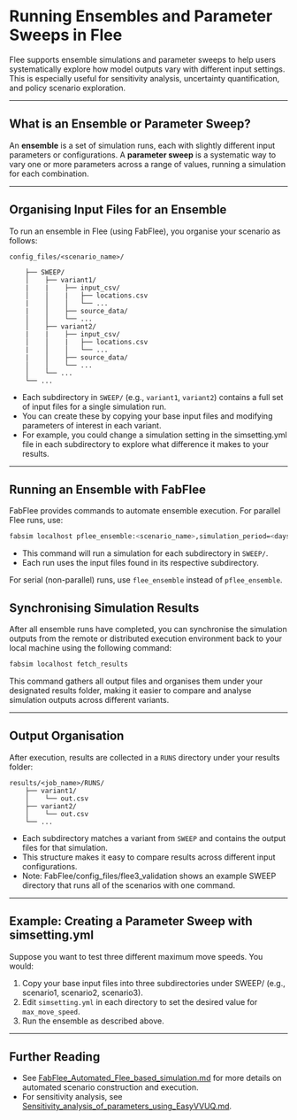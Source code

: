 <!--
This document outlines the ensemble simulation setup for the Flee project. It provides details on managing and executing multiple simulation scenarios collectively.
-->
# Running Ensembles and Parameter Sweeps in Flee

Flee supports ensemble simulations and parameter sweeps to help users systematically explore how model outputs vary with different input settings. This is especially useful for sensitivity analysis, uncertainty quantification, and policy scenario exploration.

---

## What is an Ensemble or Parameter Sweep?

An **ensemble** is a set of simulation runs, each with slightly different input parameters or configurations. A **parameter sweep** is a systematic way to vary one or more parameters across a range of values, running a simulation for each combination.

---

## Organising Input Files for an Ensemble

To run an ensemble in Flee (using FabFlee), you organise your scenario as follows:

```
config_files/<scenario_name>/
 
    ├── SWEEP/
    │    ├── variant1/
    |    |    ├── input_csv/
    │    │    |   ├── locations.csv
    |    │    │   └── ... 
    |    │    ├── source_data/
    │    │    └── ...
    │    ├── variant2/
    |    |    ├── input_csv/
    │    │    |   ├── locations.csv
    |    │    │   └── ... 
    |    │    ├── source_data/
    │    │    └── ...
    │    └── ...
    └── ...
```

- Each subdirectory in `SWEEP/` (e.g., `variant1`, `variant2`) contains a full set of input files for a single simulation run.
- You can create these by copying your base input files and modifying parameters of interest in each variant.
- For example, you could change a simulation setting in the simsetting.yml file in each subdirectory to explore what difference it makes to your results. 

---

## Running an Ensemble with FabFlee

FabFlee provides commands to automate ensemble execution. For parallel Flee runs, use:

```sh
fabsim localhost pflee_ensemble:<scenario_name>,simulation_period=<days>
```

- This command will run a simulation for each subdirectory in `SWEEP/`.
- Each run uses the input files found in its respective subdirectory.

For serial (non-parallel) runs, use `flee_ensemble` instead of `pflee_ensemble`.

## Synchronising Simulation Results

After all ensemble runs have completed, you can synchronise the simulation outputs from the remote or distributed execution environment back to your local machine using the following command:

```sh
fabsim localhost fetch_results
```

This command gathers all output files and organises them under your designated results folder, making it easier to compare and analyse simulation outputs across different variants.

---

## Output Organisation

After execution, results are collected in a `RUNS` directory under your results folder:

```
results/<job_name>/RUNS/
    ├── variant1/
    │    └── out.csv
    ├── variant2/
    │    └── out.csv
    └── ...
```

- Each subdirectory matches a variant from `SWEEP` and contains the output files for that simulation.
- This structure makes it easy to compare results across different input configurations.
- Note: FabFlee/config_files/flee3_validation shows an example SWEEP directory that runs all of the scenarios with one command. 

---

## Example: Creating a Parameter Sweep with simsetting.yml

Suppose you want to test three different maximum move speeds. You would:

1. Copy your base input files into three subdirectories under SWEEP/ (e.g., scenario1, scenario2, scenario3).
2. Edit `simsetting.yml` in each directory to set the desired value for `max_move_speed`.
3. Run the ensemble as described above.

---

## Further Reading

- See [FabFlee_Automated_Flee_based_simulation.md](FabFlee_Automated_Flee_based_simulation.md) for more details on automated scenario construction and execution.
- For sensitivity analysis, see [Sensitivity_analysis_of_parameters_using_EasyVVUQ.md](Sensitivity_analysis_of_parameters_using_EasyVVUQ.md).

